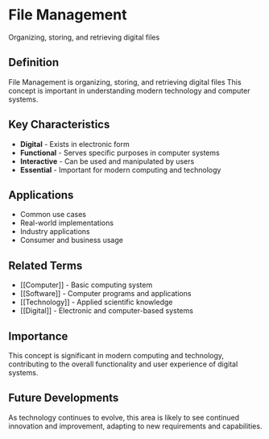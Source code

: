 # File Management

Organizing, storing, and retrieving digital files

## Definition
File Management is organizing, storing, and retrieving digital files This concept is important in understanding modern technology and computer systems.

## Key Characteristics
- **Digital** - Exists in electronic form
- **Functional** - Serves specific purposes in computer systems
- **Interactive** - Can be used and manipulated by users
- **Essential** - Important for modern computing and technology

## Applications
- Common use cases
- Real-world implementations
- Industry applications
- Consumer and business usage

## Related Terms
- [[Computer]] - Basic computing system
- [[Software]] - Computer programs and applications
- [[Technology]] - Applied scientific knowledge
- [[Digital]] - Electronic and computer-based systems

## Importance
This concept is significant in modern computing and technology, contributing to the overall functionality and user experience of digital systems.

## Future Developments
As technology continues to evolve, this area is likely to see continued innovation and improvement, adapting to new requirements and capabilities.
